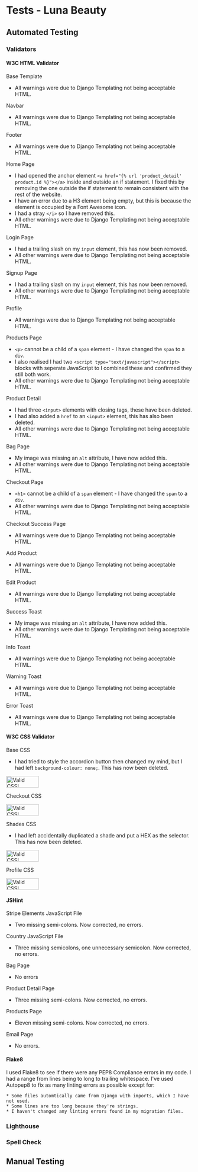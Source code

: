 # Tests - Luna Beauty

## Automated Testing

### Validators

#### W3C HTML Validator

Base Template
* All warnings were due to Django Templating not being acceptable HTML.

Navbar
* All warnings were due to Django Templating not being acceptable HTML.

Footer
* All warnings were due to Django Templating not being acceptable HTML.

Home Page
* I had opened the anchor element `<a href="{% url 'product_detail' product.id %}"></a>` inside and outside an if statement. I fixed this by removing the one outside the if statement to remain consistent with the rest of the website.
* I have an error due to a H3 element being empty, but this is because the element is occupied by a Font Awesome icon.
* I had a stray `</i>` so I have removed this.
* All other warnings were due to Django Templating not being acceptable HTML.

Login Page
* I had a trailing slash on my `input` element, this has now been removed.
* All other warnings were due to Django Templating not being acceptable HTML.

Signup Page
* I had a trailing slash on my `input` element, this has now been removed.
* All other warnings were due to Django Templating not being acceptable HTML.

Profile
* All warnings were due to Django Templating not being acceptable HTML.

Products Page
* `<p>` cannot be a child of a `span` element - I have changed the `span` to a `div`.
* I also realised I had two `<script type="text/javascript"></script>` blocks with seperate JavaScript to I combined these and confirmed they still both work.
* All other warnings were due to Django Templating not being acceptable HTML.

Product Detail
* I had three `<input>` elements with closing tags, these have been deleted.
* I had also added a `href` to an `<input>` element, this has also been deleted.
* All other warnings were due to Django Templating not being acceptable HTML.

Bag Page
* My image was missing an `alt` attribute, I have now added this.
* All other warnings were due to Django Templating not being acceptable HTML.

Checkout Page
* `<h1>` cannot be a child of a `span` element - I have changed the `span` to a `div`.
* All other warnings were due to Django Templating not being acceptable HTML.

Checkout Success Page
* All warnings were due to Django Templating not being acceptable HTML.

Add Product
* All warnings were due to Django Templating not being acceptable HTML.

Edit Product
* All warnings were due to Django Templating not being acceptable HTML.

Success Toast
* My image was missing an `alt` attribute, I have now added this.
* All other warnings were due to Django Templating not being acceptable HTML.

Info Toast
* All warnings were due to Django Templating not being acceptable HTML.

Warning Toast
* All warnings were due to Django Templating not being acceptable HTML.

Error Toast
* All warnings were due to Django Templating not being acceptable HTML.

#### W3C CSS Validator

Base CSS
* I had tried to style the accordion button then changed my mind, but I had left `background-colour: none;`. This has now been deleted.

<a href="http://jigsaw.w3.org/css-validator/check/referer">
    <img style="border:0;width:88px;height:31px"
        src="http://jigsaw.w3.org/css-validator/images/vcss-blue"
        alt="Valid CSS!" />
    </a>
</p>

Checkout CSS
<p>
<a href="http://jigsaw.w3.org/css-validator/check/referer">
    <img style="border:0;width:88px;height:31px"
        src="http://jigsaw.w3.org/css-validator/images/vcss-blue"
        alt="Valid CSS!" />
    </a>
</p>

Shades CSS
* I had left accidentally duplicated a shade and put a HEX as the selector. This has now been deleted.
<p>
<a href="http://jigsaw.w3.org/css-validator/check/referer">
    <img style="border:0;width:88px;height:31px"
        src="http://jigsaw.w3.org/css-validator/images/vcss-blue"
        alt="Valid CSS!" />
    </a>
</p>

Profile CSS
<p>
<a href="http://jigsaw.w3.org/css-validator/check/referer">
    <img style="border:0;width:88px;height:31px"
        src="http://jigsaw.w3.org/css-validator/images/vcss-blue"
        alt="Valid CSS!" />
    </a>
</p>

#### JSHint

Stripe Elements JavaScript File
* Two missing semi-colons. Now corrected, no errors.

Country JavaScript File
* Three missing semicolons, one unnecessary semicolon. Now corrected, no errors.

Bag Page
* No errors

Product Detail Page
* Three missing semi-colons. Now corrected, no errors.

Products Page
* Eleven missing semi-colons. Now corrected, no errors.

Email Page
* No errors.

#### Flake8

I used Flake8 to see if there were any PEP8 Compliance errors in my code. I had a range from lines being to long to trailing whitespace. I've used Autopep8 to fix as many linting errors as possible except for:

    * Some files automtically came from Django with imports, which I have not used.
    * Some lines are too long because they're strings.
    * I haven't changed any linting errors found in my migration files.


### Lighthouse

### Spell Check

## Manual Testing
